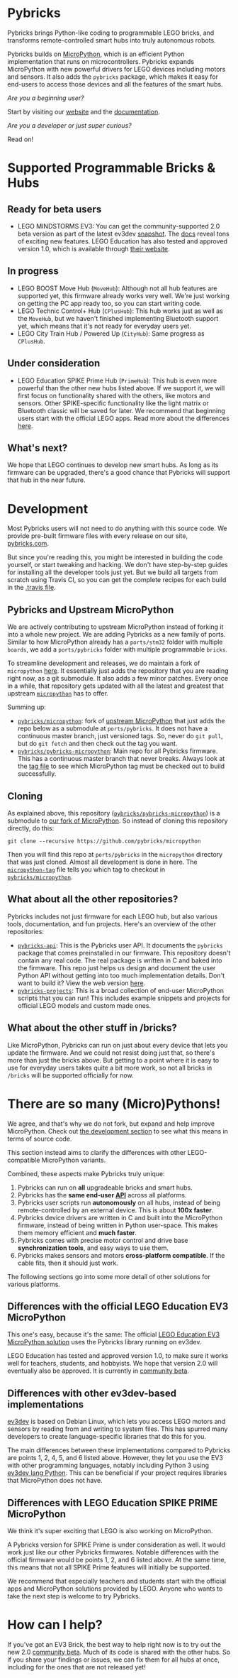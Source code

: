# Pybricks

Pybricks brings Python-like coding to programmable LEGO bricks, and transforms
remote-controlled smart hubs into truly autonomous robots.

Pybricks builds on [MicroPython][micropython/micropython], which is an efficient
Python implementation that runs on microcontrollers. Pybricks expands
MicroPython with new powerful drivers for LEGO devices
including motors and sensors. It also adds the `pybricks` package, which makes
it easy for end-users to access those devices and all the features of the smart
hubs.

*Are you a beginning user?*

Start by visiting our [website][pybricks.com] and
the [documentation][docs].

*Are you a developer or just super curious?*

Read on!

# Supported Programmable Bricks & Hubs

## Ready for beta users
- LEGO MINDSTORMS EV3: You can get the community-supported 2.0 beta version as
  part of the latest ev3dev [snapshot][ev3dev-snapshot]. The [docs] reveal
  tons of exciting new features. LEGO Education has also
  tested and approved version 1.0, which is available through
  [their website][lego-education-ev3-micropython].

## In progress

- LEGO BOOST Move Hub (`MoveHub`): Although not all hub features are supported
  yet, this firmware already works very well. We're just working on getting the
  PC app ready too, so you can start writing code.
- LEGO Technic Control+ Hub (`CPlusHub`): This hub works just as well as the
 `MoveHub`, but we haven't finished implementing Bluetooth support yet, which
  means that it's not ready for everyday users yet.
- LEGO City Train Hub / Powered Up (`CityHub`): Same progress as `CPlusHub`.

## Under consideration

- LEGO Education SPIKE Prime Hub (`PrimeHub`): This hub is even more powerful
than the other new hubs listed above. If we support it, we will first focus on
functionality shared with the others, like motors and sensors. Other
SPIKE-specific functionality like the light matrix or Bluetooth classic will be
saved for later. We recommend that beginning users start with the official LEGO
apps. Read more about the
differences [here](#differences-with-lego-education-spike-prime-micropython).

## What's next?

We hope that LEGO continues to develop new smart hubs. As long as its firmware
can be upgraded, there's a good chance that Pybricks will support that hub in
the near future.

# Development

Most Pybricks users will not need to do anything with this source code. We
provide pre-built firmware files with every release on
our site, [pybricks.com].

But since you're reading this, you might be interested in building the code
yourself, or start tweaking and hacking. We don't have step-by-step guides
for installing all the developer tools just yet. But we build all targets
from scratch using Travis CI, so you can get the complete recipes for each
build in the [.travis file](.travis.yml).

## Pybricks and Upstream MicroPython

We are actively contributing to upstream MicroPython instead of forking it into
a whole new project. We are adding Pybricks as a new family of ports. Similar
to how MicroPython already has a `ports/stm32` folder with multiple
`boards`, we add a `ports/pybricks` folder with multiple programmable `bricks`.

To streamline development and releases, we do maintain a fork of `micropython`
[here][pybricks/micropython]. It essentially just adds the repository that you
are reading right now, as a git submodule. It also adds a few minor patches.
Every once in a while, that repository gets updated with all the latest and
greatest that upstream [`micropython`][micropython/micropython] has to offer.

Summing up:

- [`pybricks/micropython`][pybricks/micropython]: fork of
  [upstream MicroPython][micropython/micropython] that just adds the repo below
  as a submodule at `ports/pybricks`. It does not have a continuous master
  branch, just versioned tags. So, never do `git pull`, but do `git fetch` and
  then check out the tag you want.
- [`pybricks/pybricks-micropython`][pybricks-micropython]: Main repo for all
  Pybricks firmware. This has a continuous master branch that never breaks.
  Always look at the [tag file](micropython-tag) to see which MicroPython tag
  must be checked out to build successfully.


## Cloning

As explained above, this
repository ([`pybricks/pybricks-micropython`][pybricks-micropython])
is a submodule to [our fork of MicroPython][pybricks/micropython]. So instead
of cloning this repository directly, do this:

    git clone --recursive https://github.com/pybricks/micropython

Then you will find this repo at `ports/pybricks` in the `micropython` directory
that was just cloned. Almost all development is done in here.
The [`micropython-tag`](micropython-tag) file tells you which tag to checkout
in [`pybricks/micropython`][pybricks/micropython].

## What about all the other repositories?
Pybricks includes not just firmware for each LEGO hub, but also various tools,
documentation, and fun projects. Here's an overview of the other repositories:

- [`pybricks-api`][pybricks-api]: This is the Pybricks user API. It documents
  the `pybricks` package that comes preinstalled in our firmware. This
  repository doesn't contain any real code. The real package is written in C
  and baked into the firmware. This repo just helps us design and document the
  user Python API without getting into too much implementation details. Don't
  want to build it? View the web version [here][docs].
- [`pybricks-projects`][pybricks-projects]: This is a broad
  collection of end-user MicroPython scripts that you can run! This includes
  example snippets and projects for official LEGO models and custom made ones.

## What about the other stuff in /bricks?

Like MicroPython, Pybricks can run on just about every device that lets
you update the firmware. And we could not resist doing just that, so there's
more than just the bricks above. But getting to a point where it is easy to
use for everyday users takes quite a bit more work,
so not all bricks in `/bricks` will be supported officially for now.

# There are so many (Micro)Pythons!

We agree, and that's why we do not fork, but expand and help improve
MicroPython. Check out [the development section](#development) to
see what this means in terms of source code.

This section instead aims to clarify the differences with other
LEGO-compatible MicroPython variants.

Combined, these aspects make Pybricks truly unique:

1. Pybricks can run on **all** upgradeable bricks and smart hubs.
2. Pybricks has the **same end-user [API][docs]** across all platforms.
3. Pybricks user scripts run **autonomously** on all hubs, instead of being
  remote-controlled by an external device. This is about **100x faster**.
4. Pybricks device drivers are written in C and built into the MicroPython
  firmware, instead of being written in Python user-space. This makes them
  memory efficient and **much faster**.
5. Pybricks comes with precise motor control and drive base **synchronization
  tools**, and easy ways to use them.
6. Pybricks makes sensors and motors **cross-platform compatible**. If the
   cable fits, then it should just work.

The following sections go into some more detail of other solutions for various
platforms.

## Differences with the official LEGO Education EV3 MicroPython

This one's easy, because it's the same: The official
[LEGO Education EV3 MicroPython solution][lego-education-ev3-micropython]
uses the Pybricks library running on ev3dev.

LEGO Education has tested and approved version 1.0, to make sure it works well
for teachers, students, and hobbyists. We hope that version 2.0 will eventually
also be approved. It is currently in [community beta](#ready-for-beta-users).

## Differences with other ev3dev-based implementations

[ev3dev][ev3dev.org] is based on Debian Linux, which lets you access LEGO
motors and sensors by reading from and writing to system files. This has
spurred many developers to create language-specific libraries that do this for
you.

The main differences between these implementations compared to Pybricks are
points 1, 2, 4, 5, and 6 listed above. However, they let you use the
EV3 with other programming languages, notably including Python 3
using [ev3dev lang Python][ev3dev-lang]. This can be beneficial if your
project requires libraries that MicroPython does not have.

## Differences with LEGO Education SPIKE PRIME MicroPython

We think it's super exciting that LEGO is also working on MicroPython.

A Pybricks version for SPIKE Prime is under consideration as well. It would
work just like our other Pybricks firmwares. Notable differences with the
official firmware would be points 1, 2, and 6 listed above. At the same time,
this means that not all SPIKE Prime features will initially be supported.

We recommend that especially teachers and students start with the official apps
and MicroPython solutions provided by LEGO. Anyone who wants to take the next
step is welcome to try Pybricks.

# How can I help?
If you've got an EV3 Brick, the best way to help right now is to try out the
new 2.0 [community beta](#ready-for-beta-users). Much of its code is shared
with the other hubs. So if you share your findings or issues, we can fix them
for all hubs at once, including for the ones that are not released yet!

[pybricks-micropython]: https://github.com/pybricks/pybricks-micropython
[pybricks/micropython]: https://github.com/pybricks/micropython

[pybricks-api]: https://github.com/pybricks/pybricks-api
[pybricks-projects]: https://github.com/pybricks/pybricks-api

[micropython/micropython]: https://github.com/micropython/micropython

[pybricks.com]: https://pybricks.com
[docs]: https://docs.pybricks.com

[ev3dev-snapshot]: https://oss.jfrog.org/list/oss-snapshot-local/org/ev3dev/brickstrap/

[ev3dev.org]: https://www.ev3dev.org/
[ev3dev-lang]: https://github.com/ev3dev/ev3dev-lang-python

[lego-education-ev3-micropython]: https://education.lego.com/en-us/support/mindstorms-ev3/python-for-ev3

